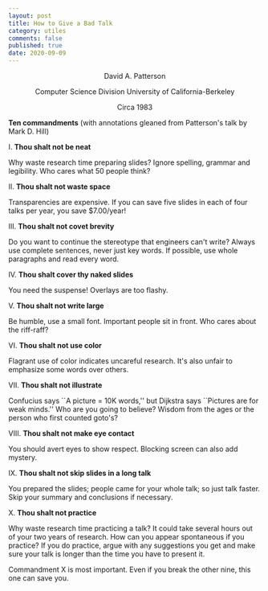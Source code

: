 ```yaml
---
layout: post
title: How to Give a Bad Talk
category: utiles
comments: false
published: true
date: 2020-09-09
---
```

<center>
David A. Patterson

Computer Science Division
University of California-Berkeley

Circa 1983
</center>

**Ten commandments** (with annotations gleaned from Patterson's talk by Mark D. Hill)

I. **Thou shalt not be neat**

Why waste research time preparing slides? Ignore spelling, grammar and legibility. Who cares what 50 people think?

II. **Thou shalt not waste space**

Transparencies are expensive. If you can save five slides in each of four talks per year, you save $7.00/year!

III. **Thou shalt not covet brevity**

Do you want to continue the stereotype that engineers can't write? Always use complete sentences, never just key words. If possible, use whole paragraphs and read every word.

IV. **Thou shalt cover thy naked slides**

You need the suspense! Overlays are too flashy.

V. **Thou shalt not write large**

Be humble, use a small font. Important people sit in front. Who cares about the riff-raff?

VI. **Thou shalt not use color**

Flagrant use of color indicates uncareful research. It's also unfair to emphasize some words over others.

VII. **Thou shalt not illustrate**

Confucius says \`\`A picture = 10K words,'' but Dijkstra says \`\`Pictures are for weak minds.'' Who are you going to believe? Wisdom from the ages or the person who first counted goto's?

VIII. **Thou shalt not make eye contact** 

You should avert eyes to show respect. Blocking screen can also add mystery.

IX. **Thou shalt not skip slides in a long talk**

You prepared the slides; people came for your whole talk; so just talk faster. Skip your summary and conclusions if necessary.

X. **Thou shalt not practice**

Why waste research time practicing a talk? It could take several hours out of your two years of research. How can you appear spontaneous if you practice? If you do practice, argue with any suggestions you get and make sure your talk is longer than the time you have to present it.


Commandment X is most important. Even if you break the other nine, this one can save you. 
